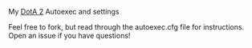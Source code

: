 My [DotA 2](http://dota2.com) Autoexec and settings

Feel free to fork, but read through the autoexec.cfg file for instructions. Open an issue if you have questions!
